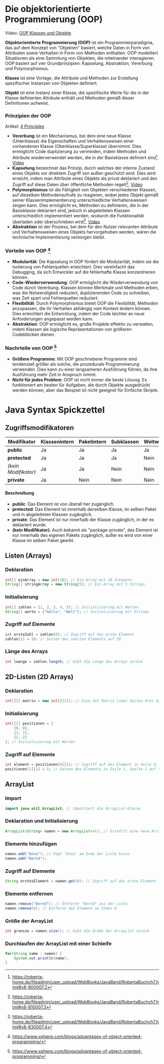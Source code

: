 # Die objektorientierte Programmierung (OOP)
Video: [OOP Klassen und Objekte](https://www.youtube.com/watch?v=c6RrcEvIix0)

**Objektorientierte Programmierung (OOP)** ist ein Programmierparadigma, das auf dem Konzept von "Objekten" basiert, welche Daten in Form von Attributen sowie Verhalten in Form von Methoden enthalten. OOP modelliert Situationen als eine Sammlung von Objekten, die miteinander interagieren. OOP basiert auf vier Grundprinzipien: Kapselung, Abstraktion, Vererbung und Polymorphismus.

**Klasse** ist eine Vorlage, die Attribute und Methoden zur Erstellung spezifischer Instanzen von Objekten definiert.

**Objekt** ist eine Instanz einer Klasse, die spezifische Werte für die in der Klasse definierten Attribute enthält und Methoden gemäß dieser Definitionen aufweist.

### Prinzipien der OOP
Artikel: [4 Principles](https://khalilstemmler.com/articles/object-oriented/programming/4-principles/)
- **Vererbung** ist ein Mechanismus, bei dem eine neue Klasse (Unterklasse) die Eigenschaften und Verhaltensweisen einer vorhandenen Klasse (Oberklasse/Superklasse) übernimmt. Dies ermöglicht Code duplizierung zu vermeiden, indem Methoden und Attribute wiederverwendet werden, die in der Basisklasse definiert sind[^1]. [Video](https://youtu.be/gifpyGpD-fE?si=VKiJZwBEaFKjVaAg&t=352)
- **Kapselung** bezeichnet das Prinzip, durch welches der interne Zustand eines Objekts vor direktem Zugriff von außen geschützt wird. Dies wird erreicht, indem man Attribute eines Objekts als privat deklariert und den Zugriff auf diese Daten über öffentliche Methoden regelt[^2]. [Video](https://www.youtube.com/watch?v=bnPSLyxvaUY)
- **Polymorphismus** ist die Fähigkeit von Objekten verschiedener Klassen, auf dieselben Methodenaufrufe zu reagieren, wobei jedes Objekt gemäß seiner Klassenimplementierung unterschiedliche Verhaltensweisen zeigen kann. Dies ermöglicht es, Methoden zu definieren, die in der Basisklasse deklariert sind, jedoch in abgeleiteten Klassen unterschiedlich implementiert werden, wodurch die Funktionalität überladen oder überschrieben wird[^3]. [Video](https://www.youtube.com/watch?v=jhDUxynEQRI)
- **Abstraktion** ist der Prozess, bei dem für den Nutzer relevanten Attribute und Verhaltensweisen eines Objekts hervorgehoben werden, wären die technische Implementierung verborgen bleibt.

[^1]: https://roberta-home.de/fileadmin/user_upload/WebBooks/JavaBand/RobertaBuchch7.html#x8-800007.2
[^2]: https://roberta-home.de/fileadmin/user_upload/WebBooks/JavaBand/RobertaBuchch7.html#x8-810007.3
[^3]: https://roberta-home.de/fileadmin/user_upload/WebBooks/JavaBand/RobertaBuchch7.html#x8-830007.4

### Vorteile von OOP [^4]
- **Modularität**: Die Kapselung in OOP fördert die Modularität, indem sie die Isolierung von Fehlerquellen erleichtert. Dies vereinfacht das Debugging, da sich Entwickler auf die fehlerhafte Klasse konzentrieren können.
- **Code-Wiederverwendung**: OOP ermöglicht die Wiederverwendung von Code durch Vererbung. Klassen können Merkmale und Methoden erben, was die Notwendigkeit reduziert, duplizierenden Code zu schreiben, was Zeit spart und Fehlerquellen reduziert.
- **Flexibilität**: Durch Polymorphismus bietet OOP die Flexibilität, Methoden anzupassen, die ihr Verhalten abhängig vom Kontext ändern können. Dies erleichtert die Entwicklung, indem der Code leichter an neue Anforderungen angepasst werden kann.
- **Abstraktion**: OOP ermöglicht es, große Projekte effektiv zu verwalten, indem Klassen als logische Repräsentationen von größeren Codeblöcken dienen.

### Nachrteile von OOP [^4]
- **Größere Programme**: Mit OOP geschriebene Programme sind tendenziell größer als solche, die prozedurale Programmierung verwenden. Dies kann zu einer langsameren Ausführung führen, da ihre Ausführung mehr Zeit in Anspruch nimmt.
- **Nicht für jedes Problem**: OOP ist nicht immer die beste Lösung. Es funktioniert am besten für Aufgaben, die durch Objekte ausgedrückt werden können, aber das Beispiel ist nicht geeignet für Einfache Skripte.

[^4]: https://www.xpheno.com/blogs/advantages-of-object-oriented-programming/

# Java Syntax Spickzettel

## Zugriffsmodifikatoren

| Modifikator  | Klassenintern | Paketintern | Subklassen | Weltweit |
|--------------|---------------|-------------|------------|----------|
| **public**   | Ja            | Ja          | Ja         | Ja       |
| **protected**| Ja            | Ja          | Ja  | Nein  |
| *(kein Modifikator)* | Ja   | Ja          | Nein       | Nein     |
| **private**  | Ja            | Nein        | Nein       | Nein     |

#### Beschreibung

- **public**: Das Element ist von überall her zugänglich.
- **protected**: Das Element ist innerhalb derselben Klasse, im selben Paket und in abgeleiteten Klassen zugänglich.
- **private**: Das Element ist nur innerhalb der Klasse zugänglich, in der es deklariert wurde.
- **(kein Modifikator)**: Auch bekannt als "package-private", das Element ist nur innerhalb des eigenen Pakets zugänglich, außer es wird von einer Klasse im selben Paket geerbt.

## Listen (Arrays)

### Deklaration
```java
int[] einArray = new int[10]; // Ein Array mit 10 Integern
String[] stringArray = new String[5]; // Ein Array mit 5 Strings
```

### Initialisierung
```java
int[] zahlen = {1, 2, 3, 4, 5}; // Initialisierung mit Werten
String[] worte = {"Hallo", "Welt"}; // Initialisierung mit Strings
```

### Zugriff auf Elemente
```java
int ersteZahl = zahlen[0]; // Zugriff auf das erste Element
zahlen[1] = 20; // Setzen des zweiten Elements auf 20
```

### Länge des Arrays
```java
int laenge = zahlen.length; // Gibt die Länge des Arrays zurück
```

## 2D-Listen (2D Arrays)

### Deklaration
```java
int[][] matrix = new int[2][3]; // Eine 2x3 Matrix (zwei Zeilen drei Spalten)
```

### Initialisierung
```java
int[][] positionen = {
    {0, 0},
    {1, 1},
    {2, 2}
}; // Initialisierung mit Werten
```

### Zugriff auf Elemente
```java
int element = positionen[0][1]; // Zugriff auf das Element in Zeile 0, Spalte 1
positionen[1][1] = 5; // Setzen des Elements in Zeile 1, Spalte 1 auf 5
```

## ArrayList

### Import
```java
import java.util.ArrayList; // Importiert die ArrayList-Klasse
```

### Deklaration und Initialisierung
```java
ArrayList<String> namen = new ArrayList<>(); // Erstellt eine neue ArrayList für Strings
```

### Elemente hinzufügen
```java
namen.add("Anna"); // Fügt "Anna" am Ende der Liste hinzu
namen.add("Bernd");
```

### Zugriff auf Elemente
```java
String erstesElement = namen.get(0); // Zugriff auf das erste Element
```

### Elemente entfernen
```java
namen.remove("Bernd"); // Entfernt "Bernd" aus der Liste
namen.remove(0); // Entfernt das Element an Index 0
```

### Größe der ArrayList
```java
int groesse = namen.size(); // Gibt die Größe der ArrayList zurück
```

### Durchlaufen der ArrayList mit einer Schleife
```java
for(String name : namen) {
    System.out.println(name);
}
```


